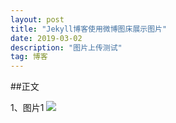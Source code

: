 ```yaml
---
layout: post
title: "Jekyll博客使用微博图床展示图片"
date: 2019-03-02
description: "图片上传测试"
tag: 博客
---   
```

##正文

1、图片1
![](https://ws1.sinaimg.cn/large/0072Lfvtly1g0omh6xvy4j30gv0u00un.jpg)

